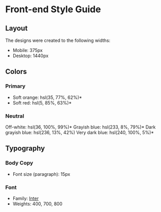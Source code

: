 # Front-end Style Guide

## Layout

The designs were created to the following widths:

- Mobile: 375px
- Desktop: 1440px

## Colors

### Primary

- Soft orange: hsl(35, 77%, 62%)*
- Soft red: hsl(5, 85%, 63%)*

### Neutral

Off-white: hsl(36, 100%, 99%)*
Grayish blue: hsl(233, 8%, 79%)*
Dark grayish blue: hsl(236, 13%, 42%)
Very dark blue: hsl(240, 100%, 5%)*

## Typography

### Body Copy

- Font size (paragraph): 15px

### Font

- Family: [Inter](https://fonts.google.com/specimen/Inter)
- Weights: 400, 700, 800
